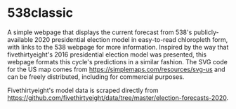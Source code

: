 # 538classic

A simple webpage that displays the current forecast from 538's publicly-available 2020 presidential election model in easy-to-read chloropleth form, with links to the 538 webpage for more information. Inspired by the way that fivethirtyeight's 2016 presidential election model was presented, this webpage formats this cycle's predictions in a similar fashion. The SVG code for the US map comes from https://simplemaps.com/resources/svg-us and can be freely distributed, including for commercial purposes.

Fivethirtyeight's model data is scraped directly from https://github.com/fivethirtyeight/data/tree/master/election-forecasts-2020.

